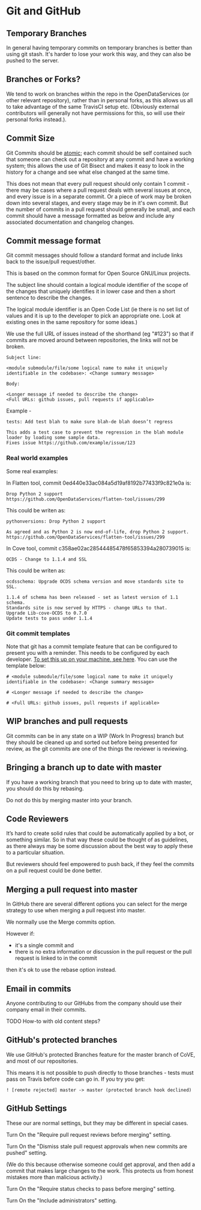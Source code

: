 Git and GitHub
==============


Temporary Branches
------------------

In general having temporary commits on temporary branches is better than using git stash. It's harder to lose your work this way, and they can also be pushed to the server.

Branches or Forks?
------------------

We tend to work on branches within the repo in the OpenDataServices (or other relevant repository), rather than in personal forks, as this allows us all to take advantage of the same TravisCI setup etc. (Obviously external contributors will generally not have permissions for this, so will use their personal forks instead.).


Commit Size
-----------

Git Commits should be [atomic](https://en.wikipedia.org/wiki/Atomic_commit#Revision_control); each commit should be self contained such that someone can check out a repository at any commit and have a working system; this allows the use of Git Bisect and makes it easy to look in the history for a change and see what else changed at the same time.

This does not mean that every pull request should only contain 1 commit - there may be cases where a pull request deals with several issues at once, and every issue is in a separate commit. Or a piece of work may be broken down into several stages, and every stage may be in it's own commit. But the number of commits in a pull request should generally be small, and each commit should have a message formatted as below and include any associated documentation and changelog changes.

Commit message format
---------------------

Git commit messages should follow a standard format and include links back to the issue/pull request/other.

This is based on the common format for Open Source GNU/Linux projects.

The subject line should contain a logical module identifier of the scope of the changes that uniquely identifies it in lower case and then a short sentence to describe the changes.

The logical module identifier is an Open Code List (ie there is no set list of values and it is up to the developer to pick an appropriate one. Look at existing ones in the same repository for some ideas.)

We use the full URL of issues instead of the shorthand (eg "#123") so that if commits are moved around between repositories, the links will not be broken.

```
Subject line:

<module submodule/file/some logical name to make it uniquely identifiable in the codebase>: <Change summary message>

Body:

<Longer message if needed to describe the change>
<Full URLs: github issues, pull requests if applicable>
```

Example -

```
tests: Add test blah to make sure blah-de blah doesn’t regress

This adds a test case to prevent the regression in the blah module loader by loading some sample data.
Fixes issue https://github.com/example/issue/123
```

### Real world examples

Some real examples:

In Flatten tool, commit 0ed440e33ac084a5d19af8192b77433f9c821e0a is:

```
Drop Python 2 support
https://github.com/OpenDataServices/flatten-tool/issues/299
```

This could be writen as:


```
pythonversions: Drop Python 2 support

As agreed and as Python 2 is now end-of-life, drop Python 2 support.
https://github.com/OpenDataServices/flatten-tool/issues/299
```

In Cove tool, commit c358ae02ac28544485478f65853394a280739015 is:

```
OCDS - Change to 1.1.4 and SSL
```

This could be writen as:

```
ocdsschema: Upgrade OCDS schema version and move standards site to SSL.

1.1.4 of schema has been released - set as latest version of 1.1 schema.
Standards site is now served by HTTPS - change URLs to that.
Upgrade Lib-cove-OCDS to 0.7.0
Update tests to pass under 1.1.4
```

### Git commit templates

Note that git has a commit template feature that can be configured to present you with a reminder. This needs to be configured by each developer. [To set this up on your machine, see here](https://medium.com/@alex.wasik/create-a-custom-git-commit-template-84468232a459). You can use the template below:

```
# <module submodule/file/some logical name to make it uniquely identifiable in the codebase>: <Change summary message>

# <Longer message if needed to describe the change>

# <Full URLs: github issues, pull requests if applicable>
```

WIP branches and pull requests
------------------------------

Git commits can be in any state on a WIP (Work In Progress) branch but they should be cleaned up and sorted out before being presented for review, as the git commits are one of the things the reviewer is reviewing.


Bringing a branch up to date with master
----------------------------------------

If you have a working branch that you need to bring up to date with master, you should do this by rebasing.
 
Do not do this by merging master into your branch.

Code Reviewers
--------------

It’s hard to create solid rules that could be automatically applied by a bot, or something similar. 
So in that way these could be thought of as guidelines, as there always may be some discussion about the best way to apply these to a particular situation.

But reviewers should feel empowered to push back, if they feel the commits on a pull request could be done better.

Merging a pull request into master
----------------------------------

In GitHub there are several different options you can select for the merge strategy to use when merging a pull request into master.

We normally use the Merge commits option.

However if: 

* it's a single commit and 
* there is no extra information or discussion in the pull request or the pull request is linked to in the commit

then it's ok to use the rebase option instead.

Email in commits
----------------

Anyone contributing to our GitHubs from the company should use their 
company email in their commits.

TODO How-to with old content steps?

GitHub's protected branches
---------------------------

We use GitHub's protected Branches feature for the master
branch of CoVE, and most of our repositories.

This means it is not possible to push directly to those branches - 
tests must pass on Travis before code can go in. If you try you get:

    ! [remote rejected] master -> master (protected branch hook declined)


GitHub Settings
---------------

These our are normal settings, but they may be different in special cases.

Turn On the "Require pull request reviews before merging" setting.

Turn On the "Dismiss stale pull request approvals when new commits are pushed" setting. 

(We do this because otherwise someone could get approval, and then add a commit that makes large changes to the work. This protects us from honest mistakes more than malicious activity.)

Turn On the "Require status checks to pass before merging" setting.

Turn On the "Include administrators" setting.

